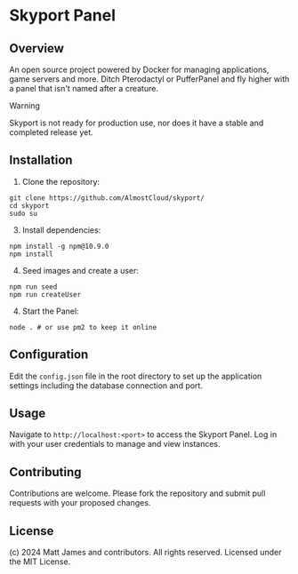 # Skyport Panel
## Overview
An open source project powered by Docker for managing applications, game servers and more. Ditch Pterodactyl or PufferPanel and fly higher with a panel that isn't named after a creature.

> [!WARNING]
> Skyport is not ready for production use, nor does it have a stable and completed release yet.


## Installation
1. Clone the repository:
```
git clone https://github.com/AlmostCloud/skyport/
cd skyport
sudo su
```

3. Install dependencies:
```
npm install -g npm@10.9.0
npm install
```

4. Seed images and create a user:
```
npm run seed
npm run createUser
```

4. Start the Panel:
```
node . # or use pm2 to keep it online
```

## Configuration
Edit the `config.json` file in the root directory to set up the application settings including the database connection and port.

## Usage
Navigate to `http://localhost:<port>` to access the Skyport Panel. Log in with your user credentials to manage and view instances.

## Contributing
Contributions are welcome. Please fork the repository and submit pull requests with your proposed changes.

## License
(c) 2024 Matt James and contributors. All rights reserved. Licensed under the MIT License.
